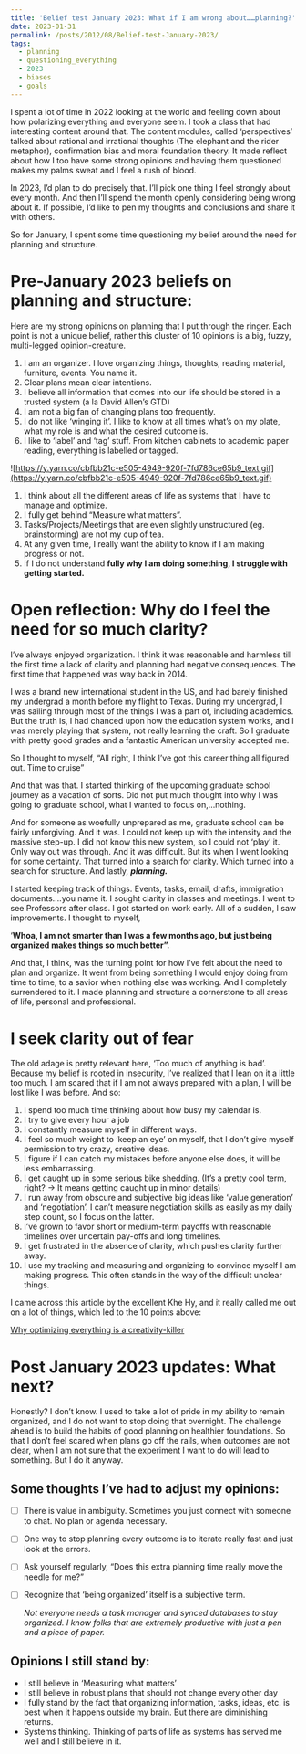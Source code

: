 ```yaml
---
title: 'Belief test January 2023: What if I am wrong about……planning?'
date: 2023-01-31
permalink: /posts/2012/08/Belief-test-January-2023/
tags:
  - planning
  - questioning_everything
  - 2023
  - biases
  - goals
---
```


I spent a lot of time in 2022 looking at the world and feeling down about how polarizing everything and everyone seem. I took a class that had interesting content around that. The content modules, called ‘perspectives’ talked about rational and irrational thoughts (The elephant and the rider metaphor), confirmation bias and moral foundation theory. It made reflect about how I too have some strong opinions and having them questioned makes my palms sweat and I feel a rush of blood. 

In 2023, I’d plan to do precisely that. I’ll pick one thing I feel strongly about every month. And then I’ll spend the month openly considering being wrong about it. If possible, I’d like to pen my thoughts and conclusions and share it with others.

So for January, I spent some time questioning my belief around the need for planning and structure. 

# Pre-January 2023 beliefs on planning and structure:

Here are my strong opinions on planning that I put through the ringer. Each point is not a unique belief, rather this cluster of 10 opinions is a big, fuzzy, multi-legged opinion-creature.

1. I am an organizer. I love organizing things, thoughts, reading material, furniture, events. You name it.
2. Clear plans mean clear intentions.
3. I believe all information that comes into our life should be stored in a trusted system (a la David Allen’s GTD)
4. I am not a big fan of changing plans too frequently.
5. I do not like ‘winging it’. I like to know at all times what’s on my plate, what my role is and what the desired outcome is.
6. I like to ‘label’ and ‘tag’ stuff. From kitchen cabinets to academic paper reading, everything is labelled or tagged.

![https://y.yarn.co/cbfbb21c-e505-4949-920f-7fd786ce65b9_text.gif](https://y.yarn.co/cbfbb21c-e505-4949-920f-7fd786ce65b9_text.gif)

1. I think about all the different areas of life as systems that I have to manage and optimize.
2. I fully get behind “Measure what matters”.
3. Tasks/Projects/Meetings that are even slightly unstructured (eg. brainstorming) are not my cup of tea.
4. At any given time, I really want the ability to know if I am making progress or not.
5. If I do not understand **fully why I am doing something, I struggle with getting started.** 

# Open reflection: Why do I feel the need for so much clarity?

I’ve always enjoyed organization. I think it was reasonable and harmless till the first time a lack of clarity and planning had negative consequences. The first time that happened was way back in 2014. 

I was a brand new international student in the US, and had barely finished my undergrad a month before my flight to Texas. During my undergrad, I was sailing through most of the things I was a part of, including academics. But the truth is, I had chanced upon how the education system works, and I was merely playing that system, not really learning the craft. So I graduate with pretty good grades and a fantastic American university accepted me. 

So I thought to myself, “All right, I think I’ve got this career thing all figured out. Time to cruise”

And that was that. I started thinking of the upcoming graduate school journey as a vacation of sorts. Did not put much thought into why I was going to graduate school, what I wanted to focus on,…nothing.

And for someone as woefully unprepared as me, graduate school can be fairly unforgiving. And it was. I could not keep up with the intensity and the massive step-up. I did not know this new system, so I could not ‘play’ it. Only way out was through. And it was difficult. But its when I went looking for some certainty. That turned into a search for clarity. Which turned into a search for structure. And lastly, *********planning.********* 

I started keeping track of things. Events, tasks, email, drafts, immigration documents….you name it. I sought clarity in classes and meetings. I went to see Professors after class. I got started on work early. All of a sudden, I saw improvements. I thought to myself,

‘****Whoa, I am not smarter than I was a few months ago, but just being organized makes things so much better”.****

And that, I think, was the turning point for how I’ve felt about the need to plan and organize. It went from being something I would enjoy doing from time to time, to a savior when nothing else was working. And I completely surrendered to it. I made planning and structure a cornerstone to all areas of life, personal and professional.

# I seek clarity out of fear

The old adage is pretty relevant here, ‘Too much of anything is bad’. Because my belief is rooted in insecurity, I’ve realized that I lean on it a little too much. I am scared that if I am not always prepared with a plan, I will be lost like I was before. And so:

1. I spend too much time thinking about how busy my calendar is.
2. I try to give every hour a job
3. I constantly measure myself in different ways.
4. I feel so much weight to ‘keep an eye’ on myself, that I don’t give myself permission to try crazy, creative ideas. 
5. I figure if I can catch my mistakes before anyone else does, it will be less embarrassing.
6. I get caught up in some serious [bike shedding](https://en.wikipedia.org/wiki/Law_of_triviality). (It’s a pretty cool term, right? → It means getting caught up in minor details)
7. I run away from obscure and subjective big ideas like ‘value generation’ and ‘negotiation’. I can’t measure negotiation skills as easily as my daily step count, so I focus on the latter. 
8. I’ve grown to favor short or medium-term payoffs with reasonable timelines over uncertain pay-offs and long timelines.
9. I get frustrated in the absence of clarity, which pushes clarity further away. 
10. I use my tracking and measuring and organizing to convince myself I am making progress. This often stands in the way of the difficult unclear things.

I came across this article by the excellent Khe Hy, and it really called me out on a lot of things, which led to the 10 points above:

[Why optimizing everything is a creativity-killer](https://radreads.ck.page/posts/why-optimizing-everything-is-a-creativity-killer?utm_source=convertkit&utm_medium=email&utm_campaign=How+to+make+next+week+awesome%20-%208084335)

# Post January 2023 updates: What next?

Honestly? I don’t know. I used to take a lot of pride in my ability to remain organized, and I do not want to stop doing that overnight. The challenge ahead is to build the habits of good planning on healthier foundations. So that I don’t feel scared when plans go off the rails, when outcomes are not clear, when I am not sure that the experiment I want to do will lead to something. But I do it anyway.

## Some thoughts I’ve had to adjust my opinions:

- [ ]  There is value in ambiguity. Sometimes you just connect with someone to chat. No plan or agenda necessary.
- [ ]  One way to stop planning every outcome is to iterate really fast and just look at the errors.
- [ ]  Ask yourself regularly, “Does this extra planning time really move the needle for me?”
- [ ]  Recognize that ‘being organized’ itself is a subjective term.
    
    *Not everyone needs a task manager and synced databases to stay organized. I know folks that are extremely productive with just a pen and a piece of paper.* 
    

## Opinions I still stand by:

- I still believe in ‘Measuring what matters’
- I still believe in robust plans that should not change every other day
- I fully stand by the fact that organizing information, tasks, ideas, etc. is best when it happens outside my brain. But there are diminishing returns.
- Systems thinking. Thinking of parts of life as systems has served me well and I still believe in it.